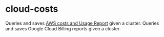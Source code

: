 # cloud-costs

Queries and saves [AWS costs and Usage Report](https://docs.aws.amazon.com/cur/latest/userguide/what-is-cur.html) given a cluster.
Queries and saves Google Cloud Billing reports given a cluster.